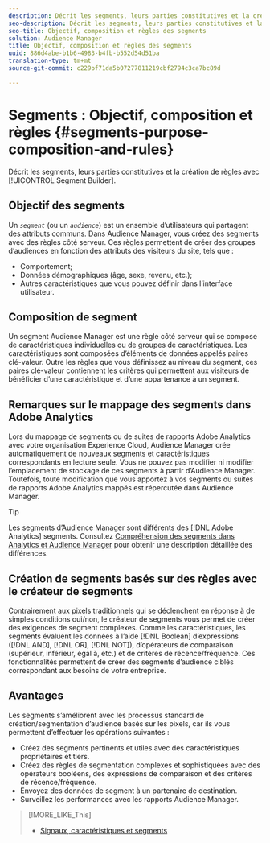 ```yaml
---
description: Décrit les segments, leurs parties constitutives et la création de règles avec le créateur de segments.
seo-description: Décrit les segments, leurs parties constitutives et la création de règles avec le créateur de segments.
seo-title: Objectif, composition et règles des segments
solution: Audience Manager
title: Objectif, composition et règles des segments
uuid: 886d4abe-b1b6-4983-b4fb-b552d54d51ba
translation-type: tm+mt
source-git-commit: c229bf71da5b07277811219cbf2794c3ca7bc89d

---
```



# Segments : Objectif, composition et règles {#segments-purpose-composition-and-rules}

Décrit les segments, leurs parties constitutives et la création de règles avec [!UICONTROL Segment Builder].

## Objectif des segments

Un *`segment`* (ou un *`audience`*) est un ensemble d’utilisateurs qui partagent des attributs communs. Dans Audience Manager, vous créez des segments avec des règles côté serveur. Ces règles permettent de créer des groupes d’audiences en fonction des attributs des visiteurs du site, tels que :

* Comportement;
* Données démographiques (âge, sexe, revenu, etc.);
* Autres caractéristiques que vous pouvez définir dans l’interface utilisateur.

## Composition de segment

Un segment Audience Manager est une règle côté serveur qui se compose de caractéristiques individuelles ou de groupes de caractéristiques. Les caractéristiques sont composées d’éléments de données appelés paires clé-valeur. Outre les règles que vous définissez au niveau du segment, ces paires clé-valeur contiennent les critères qui permettent aux visiteurs de bénéficier d’une caractéristique et d’une appartenance à un segment.

## Remarques sur le mappage des segments dans Adobe Analytics

Lors du mappage de segments ou de suites de rapports Adobe Analytics avec votre organisation Experience Cloud, Audience Manager crée automatiquement de nouveaux segments et caractéristiques correspondants en lecture seule. Vous ne pouvez pas modifier ni modifier l’emplacement de stockage de ces segments à partir d’Audience Manager. Toutefois, toute modification que vous apportez à vos segments ou suites de rapports Adobe Analytics mappés est répercutée dans Audience Manager.

>[!TIP]
>
>Les segments d’Audience Manager sont différents des [!DNL Adobe Analytics] segments. Consultez [Compréhension des segments dans Analytics et Audience Manager](https://marketing.adobe.com/resources/help/en_US/analytics/audiences/aam-analytics-segments.html) pour obtenir une description détaillée des différences.

## Création de segments basés sur des règles avec le créateur de segments

Contrairement aux pixels traditionnels qui se déclenchent en réponse à de simples conditions oui/non, le créateur de segments vous permet de créer des exigences de segment complexes. Comme les caractéristiques, les segments évaluent les données à l’aide [!DNL Boolean] d’expressions ([!DNL AND], [!DNL OR], [!DNL NOT]), d’opérateurs de comparaison (supérieur, inférieur, égal à, etc.) et de critères de récence/fréquence. Ces fonctionnalités permettent de créer des segments d’audience ciblés correspondant aux besoins de votre entreprise.

## Avantages

Les segments s’améliorent avec les processus standard de création/segmentation d’audience basés sur les pixels, car ils vous permettent d’effectuer les opérations suivantes :

* Créez des segments pertinents et utiles avec des caractéristiques propriétaires et tiers.
* Créez des règles de segmentation complexes et sophistiquées avec des opérateurs booléens, des expressions de comparaison et des critères de récence/fréquence.
* Envoyez des données de segment à un partenaire de destination.
* Surveillez les performances avec les rapports Audience Manager.

>[!MORE_LIKE_This]
>
>* [Signaux, caractéristiques et segments](../../reference/signal-trait-segment.md)

